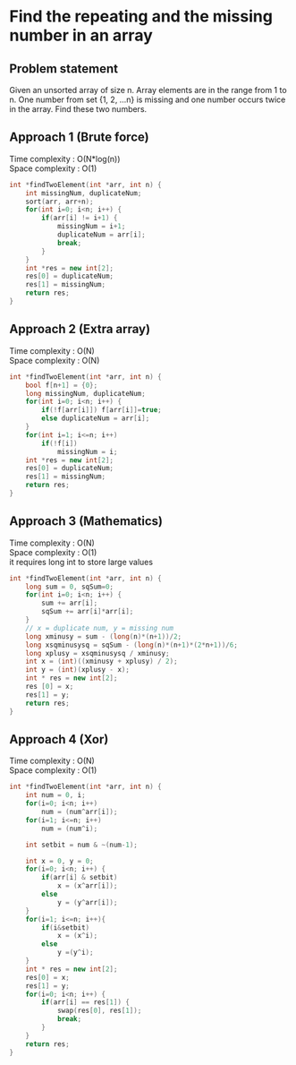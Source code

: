 # Find the repeating and the missing number in an array

## Problem statement

Given an unsorted array of size n. Array elements are in the range from 1 to n. One number from set {1, 2, …n} is missing and one number occurs twice in the array. Find these two numbers.

## Approach 1 (Brute force)

Time complexity : O(N\*log(n))  
Space complexity : O(1)

```cpp
int *findTwoElement(int *arr, int n) {
    int missingNum, duplicateNum;
    sort(arr, arr+n);
    for(int i=0; i<n; i++) {
        if(arr[i] != i+1) {
            missingNum = i+1;
            duplicateNum = arr[i];
            break;
        }
    }
    int *res = new int[2];
    res[0] = duplicateNum;
    res[1] = missingNum;
    return res;
}
```

## Approach 2 (Extra array)

Time complexity : O(N)  
Space complexity : O(N)

```cpp
int *findTwoElement(int *arr, int n) {
    bool f[n+1] = {0};
    long missingNum, duplicateNum;
    for(int i=0; i<n; i++) {
        if(!f[arr[i]]) f[arr[i]]=true;
        else duplicateNum = arr[i];
    }
    for(int i=1; i<=n; i++)
        if(!f[i])
            missingNum = i;
    int *res = new int[2];
    res[0] = duplicateNum;
    res[1] = missingNum;
    return res;
}
```

## Approach 3 (Mathematics)

Time complexity : O(N)  
Space complexity : O(1)  
it requires long int to store large values

```cpp
int *findTwoElement(int *arr, int n) {
    long sum = 0, sqSum=0;
    for(int i=0; i<n; i++) {
        sum += arr[i];
        sqSum += arr[i]*arr[i];
    }
    // x = duplicate num, y = missing num
    long xminusy = sum - (long(n)*(n+1))/2;
    long xsqminusysq = sqSum - (long(n)*(n+1)*(2*n+1))/6;
    long xplusy = xsqminusysq / xminusy;
    int x = (int)((xminusy + xplusy) / 2);
    int y = (int)(xplusy - x);
    int * res = new int[2];
    res [0] = x;
    res[1] = y;
    return res;
}
```

## Approach 4 (Xor)

Time complexity : O(N)  
Space complexity : O(1)

```cpp
int *findTwoElement(int *arr, int n) {
    int num = 0, i;
    for(i=0; i<n; i++)
        num = (num^arr[i]);
    for(i=1; i<=n; i++)
        num = (num^i);

    int setbit = num & ~(num-1);

    int x = 0, y = 0;
    for(i=0; i<n; i++) {
        if(arr[i] & setbit)
            x = (x^arr[i]);
        else
            y = (y^arr[i]);
    }
    for(i=1; i<=n; i++){
        if(i&setbit)
            x = (x^i);
        else
            y =(y^i);
    }
    int * res = new int[2];
    res[0] = x;
    res[1] = y;
    for(i=0; i<n; i++) {
        if(arr[i] == res[1]) {
            swap(res[0], res[1]);
            break;
        }
    }
    return res;
}
```
